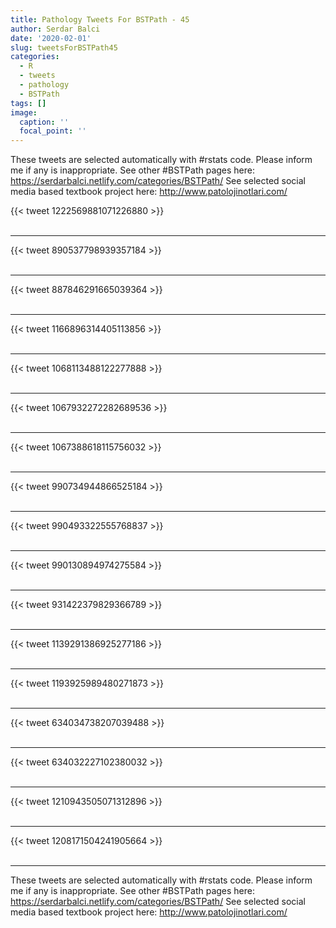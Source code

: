 ```yaml
---
title: Pathology Tweets For BSTPath - 45
author: Serdar Balci
date: '2020-02-01'
slug: tweetsForBSTPath45
categories:
  - R
  - tweets
  - pathology
  - BSTPath
tags: []
image:
  caption: ''
  focal_point: ''
---
```



These tweets are selected automatically with #rstats code. Please inform me if any is inappropriate.
See other #BSTPath pages here: https://serdarbalci.netlify.com/categories/BSTPath/ 
See selected social media based textbook project here: http://www.patolojinotlari.com/

{{< tweet 1222569881071226880 >}}
<br>
<br>
<hr>
{{< tweet 890537798939357184 >}}
<br>
<br>
<hr>
{{< tweet 887846291665039364 >}}
<br>
<br>
<hr>
{{< tweet 1166896314405113856 >}}
<br>
<br>
<hr>
{{< tweet 1068113488122277888 >}}
<br>
<br>
<hr>
{{< tweet 1067932272282689536 >}}
<br>
<br>
<hr>
{{< tweet 1067388618115756032 >}}
<br>
<br>
<hr>
{{< tweet 990734944866525184 >}}
<br>
<br>
<hr>
{{< tweet 990493322555768837 >}}
<br>
<br>
<hr>
{{< tweet 990130894974275584 >}}
<br>
<br>
<hr>
{{< tweet 931422379829366789 >}}
<br>
<br>
<hr>
{{< tweet 1139291386925277186 >}}
<br>
<br>
<hr>
{{< tweet 1193925989480271873 >}}
<br>
<br>
<hr>
{{< tweet 634034738207039488 >}}
<br>
<br>
<hr>
{{< tweet 634032227102380032 >}}
<br>
<br>
<hr>
{{< tweet 1210943505071312896 >}}
<br>
<br>
<hr>
{{< tweet 1208171504241905664 >}}
<br>
<br>
<hr>


These tweets are selected automatically with #rstats code. Please inform me if any is inappropriate.
See other #BSTPath pages here: https://serdarbalci.netlify.com/categories/BSTPath/ 
See selected social media based textbook project here: http://www.patolojinotlari.com/
